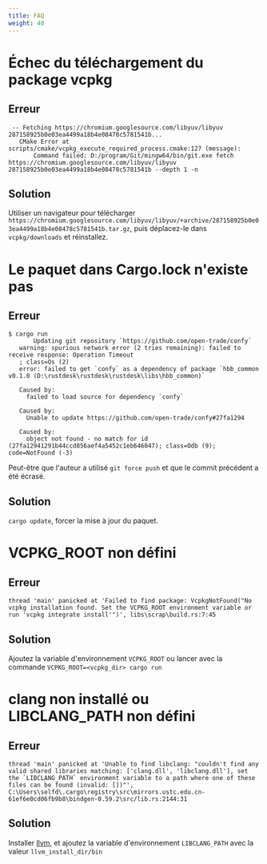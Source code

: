 ```yaml
---
title: FAQ
weight: 40
---
```


# Échec du téléchargement du package vcpkg

## Erreur

```
 -- Fetching https://chromium.googlesource.com/libyuv/libyuv 287158925b0e03ea4499a18b4e08478c5781541b...
   CMake Error at scripts/cmake/vcpkg_execute_required_process.cmake:127 (message):
       Command failed: D:/program/Git/mingw64/bin/git.exe fetch https://chromium.googlesource.com/libyuv/libyuv 287158925b0e03ea4499a18b4e08478c5781541b --depth 1 -n
```

## Solution

Utiliser un navigateur pour télécharger `https://chromium.googlesource.com/libyuv/libyuv/+archive/287158925b0e03ea4499a18b4e08478c5781541b.tar.gz`,  puis déplacez-le dans `vcpkg/downloads` et réinstallez.


# Le paquet dans Cargo.lock n'existe pas

## Erreur

```
$ cargo run
       Updating git repository `https://github.com/open-trade/confy`
   warning: spurious network error (2 tries remaining): failed to receive response: Operation Timeout
   ; class=Os (2)
   error: failed to get `confy` as a dependency of package `hbb_common v0.1.0 (D:\rustdesk\rustdesk\rustdesk\libs\hbb_common)`

   Caused by:
     failed to load source for dependency `confy`

   Caused by:
     Unable to update https://github.com/open-trade/confy#27fa1294

   Caused by:
     object not found - no match for id (27fa12941291b44ccd856aef4a5452c1eb646047); class=Odb (9); code=NotFound (-3)
```

Peut-être que l'auteur a utilisé `git force push` et que le commit précédent a été écrasé.

## Solution

`cargo update`, forcer la mise à jour du paquet.


# VCPKG_ROOT non défini

## Erreur

```
thread 'main' panicked at 'Failed to find package: VcpkgNotFound("No vcpkg installation found. Set the VCPKG_ROOT environment variable or run 'vcpkg integrate install'")', libs\scrap\build.rs:7:45
```

## Solution

Ajoutez la variable d'environnement `VCPKG_ROOT` ou lancer avec la commande `VCPKG_ROOT=<vcpkg_dir> cargo run`

# clang non installé ou LIBCLANG_PATH non défini

## Erreur

```
thread 'main' panicked at 'Unable to find libclang: "couldn't find any valid shared libraries matching: ['clang.dll', 'libclang.dll'], set the `LIBCLANG_PATH` environment variable to a path where one of these files can be found (invalid: [])"', C:\Users\selfd\.cargo\registry\src\mirrors.ustc.edu.cn-61ef6e0cd06fb9b8\bindgen-0.59.2\src/lib.rs:2144:31
```

## Solution

Installer [llvm](https://releases.llvm.org/download.html), et ajoutez la variable d'environnement `LIBCLANG_PATH` avec la valeur `llvm_install_dir/bin`